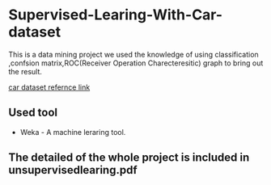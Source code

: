 # Supervised-Learing-With-Car-dataset

This is a data mining project we used the knowledge of using classification ,confsion matrix,ROC(Receiver Operation Charecteresitic) graph to bring out the result.

[car dataset refernce link](http://archive.ics.uci.edu/ml/datasets/Car+Evaluation)

## Used tool

* Weka - A machine leraring tool.

## The detailed of the whole project is included in unsupervisedlearing.pdf
